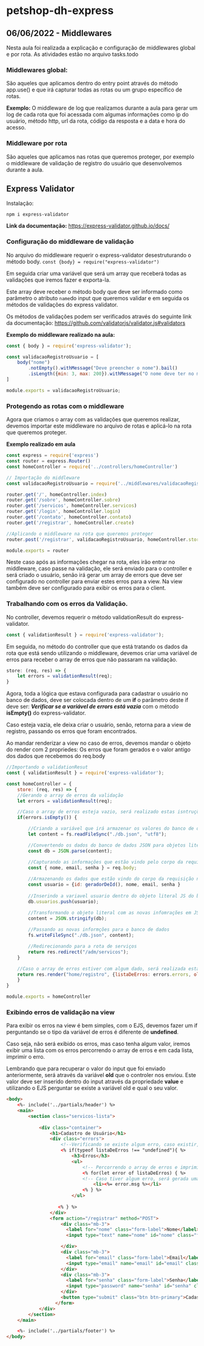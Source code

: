# petshop-dh-express

## 06/06/2022 - Middlewares
 
Nesta aula foi realizada a explicação e configuração de middlewares global e por rota.
As atividades estão no arquivo tasks.todo

### Middlewares global:

São aqueles que aplicamos dentro do entry point através do método app.use() e que irá capturar todas as rotas ou um grupo específico de rotas.

**Exemplo:** O middleware de log que realizamos durante a aula para gerar um log de cada rota que foi acessada com algumas informações como ip do usuário, método http, url da rota, código da resposta e a data e hora do acesso.

### Middleware por rota

São aqueles que aplicamos nas rotas que queremos proteger, por exemplo o middleware de validação de registro do usuário que desenvolvemos durante a aula.

## Express Validator

Instalação:

`` npm i express-validator ``

**Link da documentação:** https://express-validator.github.io/docs/

### Configuração do middleware de validação

No arquivo do middleware requerir o express-validator desestruturando o método body.
`` const {body} = require("express-validator") `` 


Em seguida criar uma variável que será um array que receberá todas as validações que iremos fazer e exporta-la.

Este array deve receber o método body que deve ser informado como parâmetro o atributo `name`do input que queremos validar e em seguida os métodos de validações do express validator.

Os métodos de validações podem ser verificados através do seguinte link da documentação: https://github.com/validatorjs/validator.js#validators


**Exemplo do middleware realizado na aula:**

```javascript
const { body } = require('express-validator');

const validacaoRegistroUsuario = [
    body("nome")
        .notEmpty().withMessage("Deve preencher o nome").bail()
        .isLength({min: 3, max: 200}).withMessage("O nome deve ter no minimo 3 caracteres"),
]

module.exports = validacaoRegistroUsuario;
```

### Protegendo as rotas com o middleware

Agora que criamos o array com as validações que queremos realizar, devemos importar este middleware no arquivo de rotas e aplicá-lo na rota que queremos proteger.

**Exemplo realizado em aula**

```javascript
const express = require('express')
const router = express.Router()
const homeController = require('../controllers/homeController')

// Importação do middleware
const validacaoRegistroUsuario = require('../middlewares/validacaoRegistroUsuario'); 

router.get('/', homeController.index)
router.get('/sobre', homeController.sobre)
router.get('/servicos', homeController.servicos)
router.get('/login', homeController.login)
router.get('/contato', homeController.contato)
router.get('/registrar', homeController.create)

//Aplicando o middleware na rota que queremos proteger
router.post('/registrar', validacaoRegistroUsuario, homeController.store)

module.exports = router
```

Neste caso após as informações chegar na rota, eles irão entrar no middleware, caso passe na validação, ele será enviado para o controller e será criado o usuário, senão irá gerar um array de errors que deve ser configurado no controller para enviar estes erros para a view. Na view também deve ser configurado para exibir os erros para o client.

### Trabalhando com os erros da Validação.

No controller, devemos requerir o método validationResult do express-validator.

```javascript
const { validationResult } = require('express-validator');
```

Em seguida, no método do controller que que está tratando os dados da rota que está sendo utilizando o middleware, devemos criar uma variável de erros para receber o array de erros que não passaram na validação.

```javascript
store: (req, res) => {
    let errors = validationResult(req);
}
```

Agora, toda a lógica que estava configurada para cadastrar o usuário no banco de dados, deve ser colocada dentro de um **if** o parâmetro deste if deve ser: ***Verificar se a variável de errors está vazia*** com o método **isEmpty()** do express-validator.

Caso esteja vazia, ele deixa criar o usuário, senão, retorna para a view de registro, passando os erros que foram encontrados.

Ao mandar renderizar a view no caso de erros, devemos mandar o objeto do render com 2 propriedes: Os erros que foram gerados e o valor antigo dos dados que recebemos do req.body

```javascript
//Importando o validationResut
const { validationResult } = require('express-validator');

const homeController = {
    store: (req, res) => {
    //Gerando o array de erros da validação
    let errors = validationResult(req);

    //Caso o array de erros esteja vazio, será realizado estas isntruções;
    if(errors.isEmpty()) {

        //Criando a variável que irá armazenar os valores do banco de dados json
        let content = fs.readFileSync("./db.json", "utf8");

        //Convertendo os dados do banco de dados JSON para objetos literal JS
        const db = JSON.parse(content);

        //Capturando as informações que estão vindo pelo corpo da requisição
        const { nome, email, senha } = req.body;
    
        //Armazenando os dados que estão vindo do corpo da requisição nesta variável e utilizando o uuid para gerar o ID do usuário.
        const usuario = {id: geradorDeId(), nome, email, senha }
    
        //Inserindo a variavel usuario dentro do objeto literal JS do banco de dados
        db.usuarios.push(usuario);

        //Transformando o objeto literal com as novas infomrações em JSON
        content = JSON.stringify(db);
    
        //Passando as novas informções para o banco de dados
        fs.writeFileSync("./db.json", content);

        //Redirecionando para a rota de serviços
        return res.redirect("/adm/servicos");
    }

    //Caso o array de erros estiver com algum dado, será realizada esta instrução. Estamos enviando a lista de erros através da propriedade: listaDeErros e os dados que foram digitado através da variável old.
    return res.render("home/registro", {listaDeErros: errors.errors, old: req.body})        
    }
}

module.exports = homeController
```

### Exibindo erros de validação na view

Para exibir os erros na view é bem simples, com o EJS, devemos fazer um if perguntando se o tipo da variável de erros é diferente de **undefined**.

Caso seja, não será exibido os erros, mas caso tenha algum valor, iremos exibir uma lista com os erros percorrendo o array de erros e em cada lista, imprimir o erro.

Lembrando que para recuperar o valor do input que foi enviado anteriormente, será através da variável **old** que o controler nos enviou.
Este valor deve ser inserido dentro do input através da propriedade **value** e utilizando o EJS perguntar se existe a variável old e qual o seu valor.

```html
<body>
    <%- include('../partials/header') %>
    <main>
        <section class="servicos-lista">
        
            <div class="container">
                <h1>Cadastro de Usuário</h1>
                <div class="errors">
                    <!--Verificando se existe algum erro, caso existir, esta div entrará em ação -->
                    <% if(typeof listaDeErros !== "undefined"){ %>
                        <h3>Erros</h3>
                        <ul>
                            <!-- Percorrendo o array de erros e imprimir a propriedade msg (é o que configuramos no middleware de verificação através da propriedade .withMessage()) -->
                            <% for(let error of listaDeErros) { %>
                            <!-- Caso tiver algum erro, será gerada uma nova lista com estes erros -->
                                <li><%= error.msg %></li>
                            <% } %>
                        </ul>
                        
                   <% } %>
                </div>
                <form action="/registrar" method="POST">
                    <div class="mb-3">
                      <label for="nome" class="form-label">Nome</label>
                      <input type="text" name="nome" id="nome" class="form-control" placeholder="Insira o seu nome" value="<%= locals.old && old.nome%>"> <!-- No atributo value, estamos utilizando o locals, ele é uma variável global. Estamos perguntando se caso existir a variável old e tiver a propriedade nome, deverá ser impresso aqui senão, o valor será vazio. Assim recuperamos a informação que o usuário tinha digitado anteriormente.-->

                    </div>
                    <div class="mb-3">
                      <label for="email" class="form-label">Email</label>
                      <input type="email" name="email" id="email" class="form-control" placeholder="seuemail@exemplo.com">
                    </div>
                    <div class="mb-3">
                      <label for="senha" class="form-label">Senha</label>
                      <input type="password" name="senha" id="senha" class="form-control"  placeholder="********">
                    </div>
                    <button type="submit" class="btn btn-primary">Cadastrar</button>
                  </form>
            </div>
        </section>
    </main>

    <%- include('../partials/footer') %>
</body>
```




